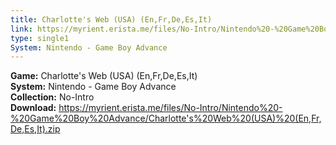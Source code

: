 ```yaml
---
title: Charlotte's Web (USA) (En,Fr,De,Es,It)
link: https://myrient.erista.me/files/No-Intro/Nintendo%20-%20Game%20Boy%20Advance/Charlotte's%20Web%20(USA)%20(En,Fr,De,Es,It).zip
type: single1
System: Nintendo - Game Boy Advance
---
```

<b>Game:</b> Charlotte's Web (USA) (En,Fr,De,Es,It)<br>
<b>System:</b> Nintendo - Game Boy Advance<br>
<b>Collection:</b> No-Intro<br>
<b>Download:</b> https://myrient.erista.me/files/No-Intro/Nintendo%20-%20Game%20Boy%20Advance/Charlotte's%20Web%20(USA)%20(En,Fr,De,Es,It).zip